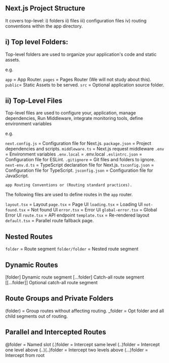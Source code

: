 ## Next.js Project Structure

It covers top-level: 
    i) folders
    ii) files
    iii) configuration files 
    iv) routing conventions 
within the app directory. 

## i) Top level Folders: 

Top-level folders are used to organize your application's code and static assets.

e.g. 

`app` = App Router.
`pages` = Pages Router  (We will not study about this).
`public`= Static Assets to be served.
`src` = Optional application source folder.

## ii) Top-Level Files

Top-level files are used to configure your, application, manage dependencies, Run Middleware, integrate monitoring tools, define environment variables

e.g. 

`next.config.js`  = Configuration file for Next.js.
`package.json`    =  Project dependencies and scripts.
`middleware.ts`   = Next.js request middleware
`.env`            = Environment variables
`.env.local`      = .env.local
`.eslintrc.json`  = Configuration file for ESLint. 
`.gitignore`      = Git files and folders to ignore.
`next-env.d.ts`   = TypeScript declaration file for Next.js.
`tsconfig.json`   = Configuration file for TypeScript.
`jsconfig.json`   = Configuration file for JavaScript.


`app Routing Conventions or (Routing standard practices).` 

The following files are used to define routes in the `app` router.

`layout.tsx`       =  Layout
`page.tsx`         =  Page UI
`loading.tsx`      =  Loading UI
`not-found.tsx`    =  Not found UI
`error.tsx`        =  Error UI
`global-error.tsx` =  Global Error UI
`route.tsx`        =  API endpoint 
`template.tsx`     =  Re-rendered layout
`default.tsx`      =  Parallel route fallback page.


## Nested Routes 
	
`folder`        = Route segment
`folder/folder`	= Nested route segment

## Dynamic Routes

[folder]	Dynamic route segment
[...folder]	Catch-all route segment
[[...folder]]	Optional catch-all route segment

## Route Groups and Private Folders

(folder)	= Group routes without affecting routing.
_folder	    = Opt folder and all child segments out of routing.


## Parallel and Intercepted Routes

	
@folder	       =  Named slot
(.)folder      =  Intercept same level
(..)folder	   =  Intercept one level above
(..)(..)folder =  Intercept two levels above
(...)folder	   =  Intercept from root